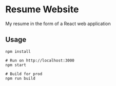 # Resume Website

My resume in the form of a React web application

## Usage

```
npm install

# Run on http://localhost:3000
npm start

# Build for prod
npm run build
```

